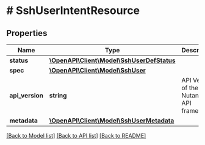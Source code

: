 # # SshUserIntentResource

## Properties

Name | Type | Description | Notes
------------ | ------------- | ------------- | -------------
**status** | [**\OpenAPI\Client\Model\SshUserDefStatus**](SshUserDefStatus.md) |  | [optional]
**spec** | [**\OpenAPI\Client\Model\SshUser**](SshUser.md) |  | [optional]
**api_version** | **string** | API Version of the Nutanix v3 API framework. | [optional] [default to '3.1.0']
**metadata** | [**\OpenAPI\Client\Model\SshUserMetadata**](SshUserMetadata.md) |  |

[[Back to Model list]](../../README.md#models) [[Back to API list]](../../README.md#endpoints) [[Back to README]](../../README.md)
